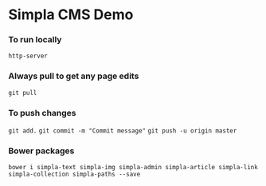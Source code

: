 # Simpla CMS Demo

### To run locally
`http-server`

### Always pull to get any page edits
`git pull`

### To push changes
`git add.`
`git commit -m "Commit message"`
`git push -u origin master`

### Bower packages
`bower i simpla-text simpla-img simpla-admin simpla-article simpla-link simpla-collection simpla-paths --save`
